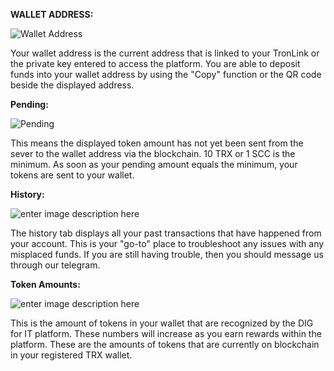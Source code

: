 ﻿
**WALLET ADDRESS:**

![Wallet Address](https://github.com/NathanDIGFORIT/digforit.github.io/blob/master/bank%20Wallet%20address.png?raw=true)

Your wallet address is the current address that is linked to your TronLink or the private key entered to access the platform. You are able to deposit funds into your wallet address by using the "Copy" function or the QR code beside the displayed address.

**Pending:**

![Pending](https://github.com/NathanDIGFORIT/digforit.github.io/blob/master/bank%20pending.png?raw=true)

This means the displayed token amount has not yet been sent from the sever to the wallet address via the blockchain. 10 TRX or 1 SCC is the minimum. As soon as your pending amount equals the minimum, your tokens are sent to your wallet. 

**History:**

![enter image description here](https://github.com/NathanDIGFORIT/digforit.github.io/blob/master/bank%20historic.png?raw=true)

The history tab displays all your past transactions that have happened from your account. This is your "go-to" place to troubleshoot any issues with any misplaced funds. If you are still having trouble, then you should message us through our telegram.

**Token Amounts:**

![enter image description here](https://github.com/NathanDIGFORIT/digforit.github.io/blob/master/bank%20amount.png?raw=true)

This is the amount of tokens in your wallet that are recognized by the DIG for IT platform. These numbers will increase as you earn rewards within the platform. These are the amounts of tokens that are currently on blockchain in your registered TRX wallet. 


